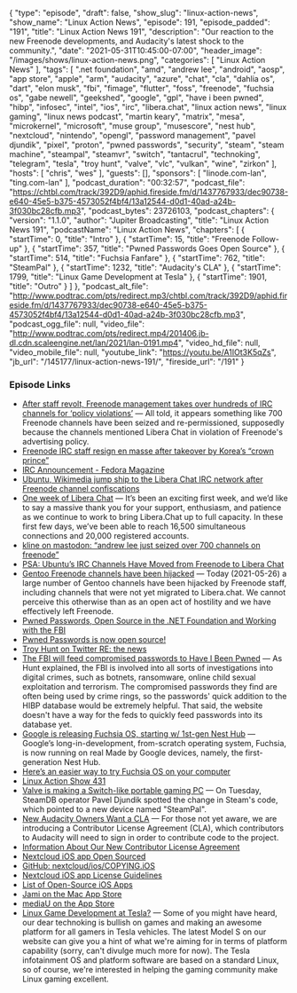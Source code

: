 {
  "type": "episode",
  "draft": false,
  "show_slug": "linux-action-news",
  "show_name": "Linux Action News",
  "episode": 191,
  "episode_padded": "191",
  "title": "Linux Action News 191",
  "description": "Our reaction to the new Freenode developments, and Audacity's latest shock to the community.",
  "date": "2021-05-31T10:45:00-07:00",
  "header_image": "/images/shows/linux-action-news.png",
  "categories": [
    "Linux Action News"
  ],
  "tags": [
    ".net foundation",
    "amd",
    "andrew lee",
    "android",
    "aosp",
    "app store",
    "apple",
    "arm",
    "audacity",
    "azure",
    "chat",
    "cla",
    "dahlia os",
    "dart",
    "elon musk",
    "fbi",
    "fimage",
    "flutter",
    "foss",
    "freenode",
    "fuchsia os",
    "gabe newell",
    "geekshed",
    "google",
    "gpl",
    "have i been pwned",
    "hibp",
    "infosec",
    "intel",
    "ios",
    "irc",
    "libera.chat",
    "linux action news",
    "linux gaming",
    "linux news podcast",
    "martin keary",
    "matrix",
    "mesa",
    "microkernel",
    "microsoft",
    "muse group",
    "musescore",
    "nest hub",
    "nextcloud",
    "nintendo",
    "opengl",
    "password management",
    "pavel djundik",
    "pixel",
    "proton",
    "pwned passwords",
    "security",
    "steam",
    "steam machine",
    "steampal",
    "steamvr",
    "switch",
    "tantacrul",
    "technoking",
    "telegram",
    "tesla",
    "troy hunt",
    "valve",
    "vlc",
    "vulkan",
    "wine",
    "zirkon"
  ],
  "hosts": [
    "chris",
    "wes"
  ],
  "guests": [],
  "sponsors": [
    "linode.com-lan",
    "ting.com-lan"
  ],
  "podcast_duration": "00:32:57",
  "podcast_file": "https://chtbl.com/track/392D9/aphid.fireside.fm/d/1437767933/dec90738-e640-45e5-b375-4573052f4bf4/13a12544-d0d1-40ad-a24b-3f030bc28cfb.mp3",
  "podcast_bytes": 23726103,
  "podcast_chapters": {
    "version": "1.1.0",
    "author": "Jupiter Broadcasting",
    "title": "Linux Action News 191",
    "podcastName": "Linux Action News",
    "chapters": [
      {
        "startTime": 0,
        "title": "Intro"
      },
      {
        "startTime": 15,
        "title": "Freenode Follow-up"
      },
      {
        "startTime": 357,
        "title": "Pwned Passwords Goes Open Source"
      },
      {
        "startTime": 514,
        "title": "Fuchsia Fanfare"
      },
      {
        "startTime": 762,
        "title": "SteamPal"
      },
      {
        "startTime": 1232,
        "title": "Audacity's CLA"
      },
      {
        "startTime": 1799,
        "title": "Linux Game Development at Tesla"
      },
      {
        "startTime": 1901,
        "title": "Outro"
      }
    ]
  },
  "podcast_alt_file": "http://www.podtrac.com/pts/redirect.mp3/chtbl.com/track/392D9/aphid.fireside.fm/d/1437767933/dec90738-e640-45e5-b375-4573052f4bf4/13a12544-d0d1-40ad-a24b-3f030bc28cfb.mp3",
  "podcast_ogg_file": null,
  "video_file": "http://www.podtrac.com/pts/redirect.mp4/201406.jb-dl.cdn.scaleengine.net/lan/2021/lan-0191.mp4",
  "video_hd_file": null,
  "video_mobile_file": null,
  "youtube_link": "https://youtu.be/A1IOt3K5qZs",
  "jb_url": "/145177/linux-action-news-191/",
  "fireside_url": "/191"
}


### Episode Links

  * [After staff revolt, Freenode management takes over hundreds of IRC channels for ‘policy violations’](https://www.theregister.com/2021/05/26/freenode_irc_takeover/ "After staff revolt, Freenode management takes over hundreds of IRC channels for ‘policy violations’") — All told, it appears something like 700 Freenode channels have been seized and re-permissioned, supposedly because the channels mentioned Libera Chat in violation of Freenode's advertising policy.
  * [Freenode IRC staff resign en masse after takeover by Korea’s “crown prince”](https://arstechnica.com/gadgets/2021/05/freenode-irc-has-been-taken-over-by-the-crown-prince-of-korea/ "Freenode IRC staff resign en masse after takeover by Korea’s “crown prince”")
  * [IRC Announcement - Fedora Magazine](https://fedoramagazine.org/irc-announcement/ "IRC Announcement - Fedora Magazine")
  * [Ubuntu, Wikimedia jump ship to the Libera Chat IRC network after Freenode channel confiscations](https://www.theregister.com/2021/05/27/ubuntu_freenode/ "Ubuntu, Wikimedia jump ship to the Libera Chat IRC network after Freenode channel confiscations")
  * [One week of Libera Chat](https://libera.chat/news/one-week-of-libera-chat "One week of Libera Chat") — It’s been an exciting first week, and we’d like to say a massive thank you for your support, enthusiasm, and patience as we continue to work to bring Libera.Chat up to full capacity. In these first few days, we’ve been able to reach 16,500 simultaneous connections and 20,000 registered accounts. 
  * [kline󠁧󠁢󠁳󠁣󠁴󠁿 on mastodon: “andrew lee just seized over 700 channels on freenode”](https://mastodon.sdf.org/@kline/106299403921451814 "kline󠁧󠁢󠁳󠁣󠁴󠁿 on mastodon: “andrew lee just seized over 700 channels on freenode”")
  * [PSA: Ubuntu’s IRC Channels Have Moved from Freenode to Libera Chat](https://www.omgubuntu.co.uk/2021/05/ubuntu-irc-moves-to-libera-chat "PSA: Ubuntu’s IRC Channels Have Moved from Freenode to Libera Chat")
  * [Gentoo Freenode channels have been hijacked](https://www.gentoo.org/news/2021/05/26/gentoo-freenode-channels-hijacked.html "Gentoo Freenode channels have been hijacked") — Today (2021-05-26) a large number of Gentoo channels have been hijacked by Freenode staff, including channels that were not yet migrated to Libera.chat. We cannot perceive this otherwise than as an open act of hostility and we have effectively left Freenode.
  * [Pwned Passwords, Open Source in the .NET Foundation and Working with the FBI](https://www.troyhunt.com/pwned-passwords-open-source-in-the-dot-net-foundation-and-working-with-the-fbi/ "Pwned Passwords, Open Source in the .NET Foundation and Working with the FBI")
  * [Pwned Passwords is now open source!](https://dotnetfoundation.org/blog/2021/05/27/pwned-passwords-is-now-open-source "Pwned Passwords is now open source!")
  * [Troy Hunt on Twitter RE: the news](https://twitter.com/troyhunt/status/1397990619985838081 "Troy Hunt on Twitter RE: the news")
  * [The FBI will feed compromised passwords to Have I Been Pwned](https://www.engadget.com/fbi-have-i-been-pwned-open-source-054845213.html?guccounter=1 "The FBI will feed compromised passwords to Have I Been Pwned") — As Hunt explained, the FBI is involved into all sorts of investigations into digital crimes, such as botnets, ransomware, online child sexual exploitation and terrorism. The compromised passwords they find are often being used by crime rings, so the passwords' quick addition to the HIBP database would be extremely helpful. That said, the website doesn't have a way for the feds to quickly feed passwords into its database yet. 
  * [Google is releasing Fuchsia OS, starting w/ 1st-gen Nest Hub](https://9to5google.com/2021/05/25/google-releases-fuchsia-os-nest-hub/ "Google is releasing Fuchsia OS, starting w/ 1st-gen Nest Hub") — Google’s long-in-development, from-scratch operating system, Fuchsia, is now running on real Made by Google devices, namely, the first-generation Nest Hub.
  * [Here’s an easier way to try Fuchsia OS on your computer](https://9to5google.com/2021/05/26/fuchsia-os-emulator-dahliaos-fimage/ "Here’s an easier way to try Fuchsia OS on your computer")
  * [Linux Action Show 431](https://youtu.be/-XMdnmmig3Y?t=1258 "Linux Action Show 431")
  * [Valve is making a Switch-like portable gaming PC](https://arstechnica.com/gaming/2021/05/exclusive-valve-is-making-a-switch-like-portable-gaming-pc/ "Valve is making a Switch-like portable gaming PC") — On Tuesday, SteamDB operator Pavel Djundik spotted the change in Steam's code, which pointed to a new device named "SteamPal". 
  * [New Audacity Owners Want a CLA](https://www.theregister.com/AMP/2021/05/27/audacity_cla/ "New Audacity Owners Want a CLA") — For those not yet aware, we are introducing a Contributor License Agreement (CLA), which contributors to Audacity will need to sign in order to contribute code to the project.
  * [Information About Our New Contributor License Agreement](https://github.com/audacity/audacity/discussions/932?sort=top "Information About Our New Contributor License Agreement")
  * [Nextcloud iOS app Open Sourced](https://nextcloud.com/blog/nextcloud-ios-app-open-sourced/ "Nextcloud iOS app Open Sourced")
  * [GitHub: nextcloud/ios/COPYING.iOS](https://github.com/nextcloud/ios/blob/master/COPYING.iOS "GitHub: nextcloud/ios/COPYING.iOS")
  * [Nextcloud iOS app License Guidelines](https://github.com/nextcloud/ios#contribution-guidelines--license "Nextcloud iOS app License Guidelines")
  * [List of Open-Source iOS Apps](https://nicedoc.io/dkhamsing/open-source-ios-apps#user-content-communication "List of Open-Source iOS Apps")
  * [Jami on the Mac App Store](https://apps.apple.com/tr/app/jami/id1388475331?mt=12 "Jami on the Mac App Store")
  * [mediaU on the App Store](https://apps.apple.com/us/app/mediau/id542326887 "mediaU on the App Store")
  * [Linux Game Development at Tesla?](https://tesla.avature.net/Careers/Jobdetail?jobId=91676 "Linux Game Development at Tesla?") — Some of you might have heard, our dear technoking is bullish on games and making an awesome platform for all gamers in Tesla vehicles. The latest Model S on our website can give you a hint of what we're aiming for in terms of platform capability (sorry, can't divulge much more for now). The Tesla infotainment OS and platform software are based on a standard Linux, so of course, we're interested in helping the gaming community make Linux gaming excellent. 



